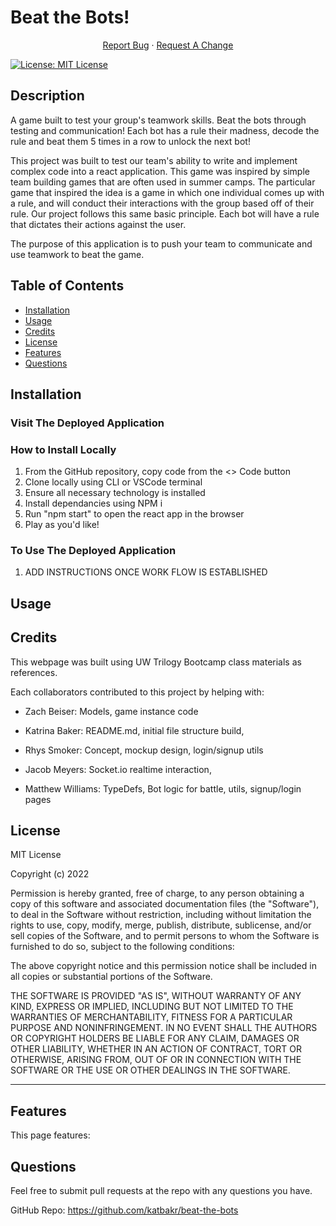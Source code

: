 # Beat the Bots!
<p align="center">
    <a href="https://github.com/katbakr/beat-the-bots/issues">Report Bug</a>
    ·
    <a href="https://github.com/katbakr/beat-the-bots/issues">Request A Change</a>
  </p>
</div>

[![License: MIT License](https://img.shields.io/badge/License-MIT-yellow.svg)](https://opensource.org/licenses/MIT)

## Description
A game built to test your group's teamwork skills. Beat the bots through testing and communication! 
Each bot has a rule their madness, decode the rule and beat them 5 times in a row to unlock the next bot!

This project was built to test our team's ability to write and implement complex code into a react application. This game was inspired by simple team building games that are often used in summer camps. The particular game that inspired the idea is a game in which one individual comes up with a rule, and will conduct their interactions with the group based off of their rule. Our project follows this same basic principle. Each bot will have a rule that dictates their actions against the user.

The purpose of this application is to push your team to communicate and use teamwork to beat the game.


## Table of Contents

- [Installation](#installation)
- [Usage](#usage)
- [Credits](#credits)
- [License](#license)
- [Features](#features)
- [Questions](#questions)



## Installation
<!-- IF PWA ADD INSTRUCTIONS HERE -->



### Visit The Deployed Application
<!-- LINK TO HEROKU -->

### How to Install Locally
<!-- What are the steps required to install your project? Provide a step-by-step description of how to get the development environment running. -->
1. From the GitHub repository, copy code from the <> Code button
2. Clone locally using CLI or VSCode terminal
3. Ensure all necessary technology is installed
4. Install dependancies using NPM i
5. Run "npm start" to open the react app in the browser
6. Play as you'd like!

### To Use The Deployed Application
1. ADD INSTRUCTIONS ONCE WORK FLOW IS ESTABLISHED

## Usage

<!-- TODO: add pictures -->

<!-- There are XXX main sections of this repository:

- [Controllers Folder](https://github.com/mtownsend509/A-Day-in-the-Leaf/tree/Develope/Controllers) -  Contains JS route functions for homepage, dashboard, signup, login, logout, and plant groups, including GET, POST, PUT, and DELETE routes -->


## Credits

This webpage was built using UW Trilogy Bootcamp class materials as references.

Each collaborators contributed to this project by helping with:

- Zach Beiser: Models, game instance code

- Katrina Baker: README.md, initial file structure build, 

- Rhys Smoker: Concept, mockup design, login/signup utils

- Jacob Meyers: Socket.io realtime interaction, 

- Matthew Williams: TypeDefs, Bot logic for battle, utils, signup/login pages

## License

MIT License

Copyright (c) 2022

Permission is hereby granted, free of charge, to any person obtaining a copy of this software and associated documentation files (the "Software"), to deal in the Software without restriction, including without limitation the rights to use, copy, modify, merge, publish, distribute, sublicense, and/or sell copies of the Software, and to permit persons to whom the Software is furnished to do so, subject to the following conditions:

The above copyright notice and this permission notice shall be included in all copies or substantial portions of the Software.

THE SOFTWARE IS PROVIDED "AS IS", WITHOUT WARRANTY OF ANY KIND, EXPRESS OR IMPLIED, INCLUDING BUT NOT LIMITED TO THE WARRANTIES OF MERCHANTABILITY, FITNESS FOR A PARTICULAR PURPOSE AND NONINFRINGEMENT. IN NO EVENT SHALL THE AUTHORS OR COPYRIGHT HOLDERS BE LIABLE FOR ANY CLAIM, DAMAGES OR OTHER LIABILITY, WHETHER IN AN ACTION OF CONTRACT, TORT OR OTHERWISE, ARISING FROM, OUT OF OR IN CONNECTION WITH THE SOFTWARE OR THE USE OR OTHER DEALINGS IN THE SOFTWARE.

<!-- The last section of a high-quality README file is the license. This lets other developers know what they can and cannot do with your project. If you need help choosing a license, refer to [https://choosealicense.com/](https://choosealicense.com/). -->

---

<!-- 🏆 The previous sections are the bare minimum, and your project will ultimately determine the content of this document. You might also want to consider adding the following sections. -->




<!-- ![badmath](https://img.shields.io/github/languages/top/lernantino/badmath)

Badges aren't necessary, per se, but they demonstrate street cred. Badges let other developers know that you know what you're doing. Check out the badges hosted by [shields.io](https://shields.io/). You may not understand what they all represent now, but you will in time. -->

## Features

This page features:




<!-- If your project has a lot of features, list them here. -->

<!-- ## How to Contribute

If you created an application or package and would like other developers to contribute it, you can include guidelines for how to do so. The [Contributor Covenant](https://www.contributor-covenant.org/) is an industry standard, but you can always write your own if you'd prefer. -->


<!-- 
## Tests

 -->


## Questions

Feel free to submit pull requests at the repo with any questions you have.

GitHub Repo: https://github.com/katbakr/beat-the-bots
